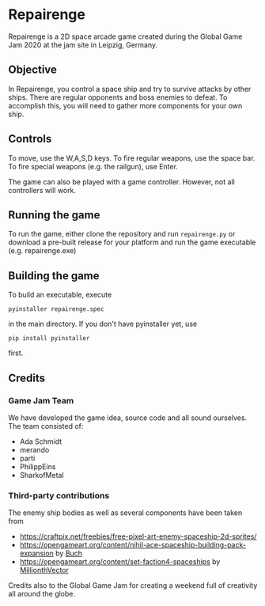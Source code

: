 # Repairenge

Repairenge is a 2D space arcade game created during the Global Game Jam 2020 at the jam site in Leipzig, Germany.

## Objective

In Repairenge, you control a space ship and try to survive attacks by other ships. There are regular opponents and boss enemies to defeat. To accomplish this, you will need to gather more components for your own ship.

## Controls

To move, use the W,A,S,D keys. To fire regular weapons, use the space bar. To fire special weapons (e.g. the railgun), use Enter.

The game can also be played with a game controller. However, not all controllers will work.

## Running the game

To run the game, either clone the repository and run `repairenge.py` or download a pre-built release for your platform and run the game executable (e.g. repairenge.exe)

## Building the game

To build an executable, execute

    pyinstaller repairenge.spec

in the main directory. If you don't have pyinstaller yet, use

    pip install pyinstaller
    
first.

## Credits

### Game Jam Team

We have developed the game idea, source code and all sound ourselves. The team consisted of:

* Ada Schmidt
* merando
* parti
* PhilippEins
* SharkofMetal

### Third-party contributions

The enemy ship bodies as well as several components have been taken from
* https://craftpix.net/freebies/free-pixel-art-enemy-spaceship-2d-sprites/
* https://opengameart.org/content/nihil-ace-spaceship-building-pack-expansion by [Buch](https://opengameart.org/users/buch) 
* https://opengameart.org/content/set-faction4-spaceships by [MillionthVector](http://millionthvector.blogspot.de)

Credits also to the Global Game Jam for creating a weekend full of creativity all around the globe.
